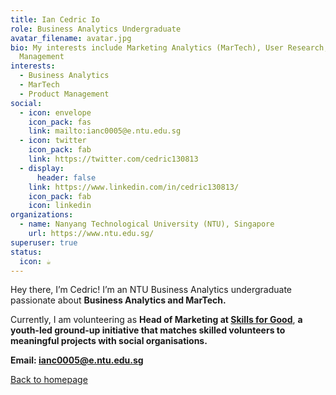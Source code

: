 ```yaml
---
title: Ian Cedric Io
role: Business Analytics Undergraduate
avatar_filename: avatar.jpg
bio: My interests include Marketing Analytics (MarTech), User Research, Product
  Management
interests:
  - Business Analytics
  - MarTech
  - Product Management
social:
  - icon: envelope
    icon_pack: fas
    link: mailto:ianc0005@e.ntu.edu.sg
  - icon: twitter
    icon_pack: fab
    link: https://twitter.com/cedric130813
  - display:
      header: false
    link: https://www.linkedin.com/in/cedric130813/
    icon_pack: fab
    icon: linkedin
organizations:
  - name: Nanyang Technological University (NTU), Singapore
    url: https://www.ntu.edu.sg/
superuser: true
status:
  icon: ☕️
---
```

Hey there, I’m Cedric! I’m an NTU Business Analytics undergraduate passionate about **Business Analytics and MarTech.**

Currently, I am volunteering as **Head of Marketing at [Skills for Good](https://www.skills-for-good.org/)**, **a youth-led ground-up initiative that matches skilled volunteers to meaningful projects with social organisations.**

**Email: [ianc0005@e.ntu.edu.sg](mailto:ianc0005@e.ntu.edu.sg)**

[Back to homepage](/)